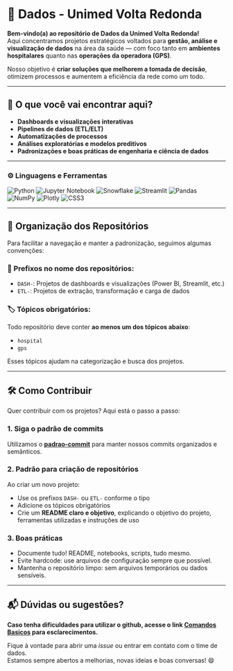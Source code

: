 # 🏥 Dados - Unimed Volta Redonda

**Bem-vindo(a) ao repositório de Dados da Unimed Volta Redonda!**  
Aqui concentramos projetos estratégicos voltados para **gestão, análise e visualização de dados** na área da saúde — com foco tanto em **ambientes hospitalares** quanto nas **operações da operadora (GPS)**.

Nosso objetivo é **criar soluções que melhorem a tomada de decisão**, otimizem processos e aumentem a eficiência da rede como um todo.

---

## 🚀 O que você vai encontrar aqui?

- **Dashboards e visualizações interativas**
- **Pipelines de dados (ETL/ELT)**
- **Automatizações de processos**
- **Análises exploratórias e modelos preditivos**
- **Padronizações e boas práticas de engenharia e ciência de dados**

---

### ⚙️ Linguagens e Ferramentas
![Python](https://img.shields.io/badge/python-3670A0?style=for-the-badge&logo=python&logoColor=ffdd54)
![Jupyter Notebook](https://img.shields.io/badge/jupyter-%23FA0F00.svg?style=for-the-badge&logo=jupyter&logoColor=white)
![Snowflake](https://img.shields.io/badge/snowflake-%2329B5E8.svg?style=for-the-badge&logo=snowflake&logoColor=white)
![Streamlit](https://img.shields.io/badge/Streamlit-%23FE4B4B.svg?style=for-the-badge&logo=streamlit&logoColor=white)
![Pandas](https://img.shields.io/badge/pandas-%23150458.svg?style=for-the-badge&logo=pandas&logoColor=white)
![NumPy](https://img.shields.io/badge/numpy-%23013243.svg?style=for-the-badge&logo=numpy&logoColor=white)
![Plotly](https://img.shields.io/badge/Plotly-%233F4F75.svg?style=for-the-badge&logo=plotly&logoColor=white)
![CSS3](https://img.shields.io/badge/css3-%231572B6.svg?style=for-the-badge&logo=css3&logoColor=white)

---

## 📌 Organização dos Repositórios

Para facilitar a navegação e manter a padronização, seguimos algumas convenções:

### 🔖 Prefixos no nome dos repositórios:
- `DASH-`: Projetos de dashboards e visualizações (Power BI, Streamlit, etc.)
- `ETL-`: Projetos de extração, transformação e carga de dados


### 🏷️ Tópicos obrigatórios:
Todo repositório deve conter **ao menos um dos tópicos abaixo**:
- `hospital`
- `gps`

Esses tópicos ajudam na categorização e busca dos projetos.

---

## 🛠️ Como Contribuir

Quer contribuir com os projetos? Aqui está o passo a passo:

### 1. Siga o padrão de commits
Utilizamos o [**padrao-commit**](https://github.com/iuryescano/padroes-de-commits) para manter nossos commits organizados e semânticos.

### 2. Padrão para criação de repositórios
Ao criar um novo projeto:
- Use os prefixos `DASH-` ou `ETL-` conforme o tipo
- Adicione os tópicos obrigatórios
- Crie um **README claro e objetivo**, explicando o objetivo do projeto, ferramentas utilizadas e instruções de uso

### 3. Boas práticas
- Documente tudo! README, notebooks, scripts, tudo mesmo.
- Evite hardcode: use arquivos de configuração sempre que possível.
- Mantenha o repositório limpo: sem arquivos temporários ou dados sensíveis.

---

## 📬 Dúvidas ou sugestões?

**Caso tenha dificuldades para utilizar o github, acesse o link [**Comandos Basicos**](https://gist.github.com/leocomelli/2545add34e4fec21ec16) para esclarecimentos.**

Fique à vontade para abrir uma *issue* ou entrar em contato com o time de dados.  
Estamos sempre abertos a melhorias, novas ideias e boas conversas! 😄
